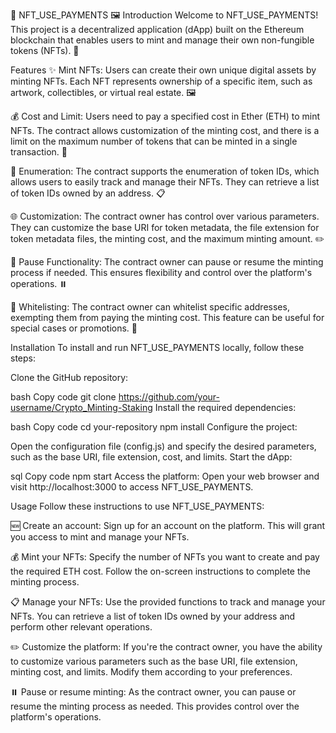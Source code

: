 
🎨 NFT_USE_PAYMENTS 🖼️
Introduction
Welcome to NFT_USE_PAYMENTS! This project is a decentralized application (dApp) built on the Ethereum blockchain that enables users to mint and manage their own non-fungible tokens (NFTs). 🌟

Features
✨ Mint NFTs: Users can create their own unique digital assets by minting NFTs. Each NFT represents ownership of a specific item, such as artwork, collectibles, or virtual real estate. 🖼️

💰 Cost and Limit: Users need to pay a specified cost in Ether (ETH) to mint NFTs. The contract allows customization of the minting cost, and there is a limit on the maximum number of tokens that can be minted in a single transaction. 💸

🔢 Enumeration: The contract supports the enumeration of token IDs, which allows users to easily track and manage their NFTs. They can retrieve a list of token IDs owned by an address. 📋

🌐 Customization: The contract owner has control over various parameters. They can customize the base URI for token metadata, the file extension for token metadata files, the minting cost, and the maximum minting amount. ✏️

🛑 Pause Functionality: The contract owner can pause or resume the minting process if needed. This ensures flexibility and control over the platform's operations. ⏸️

📃 Whitelisting: The contract owner can whitelist specific addresses, exempting them from paying the minting cost. This feature can be useful for special cases or promotions. 📜

Installation
To install and run NFT_USE_PAYMENTS locally, follow these steps:

Clone the GitHub repository:

bash
Copy code
git clone https://github.com/your-username/Crypto_Minting-Staking
Install the required dependencies:

bash
Copy code
cd your-repository
npm install
Configure the project:

Open the configuration file (config.js) and specify the desired parameters, such as the base URI, file extension, cost, and limits.
Start the dApp:

sql
Copy code
npm start
Access the platform:
Open your web browser and visit http://localhost:3000 to access NFT_USE_PAYMENTS.

Usage
Follow these instructions to use NFT_USE_PAYMENTS:

🆕 Create an account: Sign up for an account on the platform. This will grant you access to mint and manage your NFTs.

💰 Mint your NFTs: Specify the number of NFTs you want to create and pay the required ETH cost. Follow the on-screen instructions to complete the minting process.

📋 Manage your NFTs: Use the provided functions to track and manage your NFTs. You can retrieve a list of token IDs owned by your address and perform other relevant operations.

✏️ Customize the platform: If you're the contract owner, you have the ability to customize various parameters such as the base URI, file extension, minting cost, and limits. Modify them according to your preferences.

⏸️ Pause or resume minting: As the contract owner, you can pause or resume the minting process as needed. This provides control over the platform's operations.
